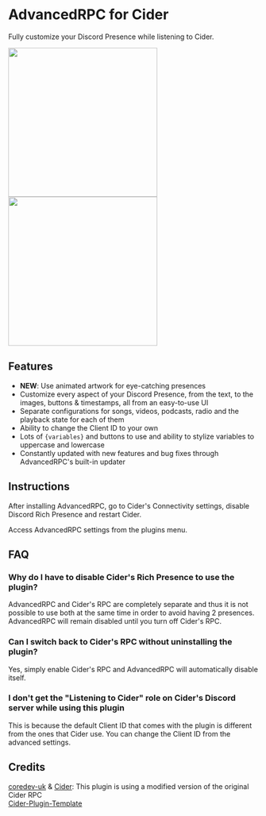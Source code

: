 # AdvancedRPC for Cider

Fully customize your Discord Presence while listening to Cider.

<div>
<img valign="middle" src="https://user-images.githubusercontent.com/19146783/206079313-be5f866f-4e15-4f1f-b643-7155972f18f1.gif" width="300">
<img valign="middle" src="https://user-images.githubusercontent.com/19146783/206079322-007fc824-4d80-485b-9ad4-be1da2f12ddd.gif" width="300">
</div>

## Features
- **NEW**: Use animated artwork for eye-catching presences
- Customize every aspect of your Discord Presence, from the text, to the images, buttons & timestamps, all from an easy-to-use UI
- Separate configurations for songs, videos, podcasts, radio and the playback state for each of them
- Ability to change the Client ID to your own
- Lots of `{variables}` and buttons to use and ability to stylize variables to uppercase and lowercase
- Constantly updated with new features and bug fixes through AdvancedRPC's built-in updater

## Instructions

After installing AdvancedRPC, go to Cider's Connectivity settings, disable Discord Rich Presence and restart Cider.

Access AdvancedRPC settings from the plugins menu.

## FAQ

### Why do I have to disable Cider's Rich Presence to use the plugin?

AdvancedRPC and Cider's RPC are completely separate and thus it is not possible to use both at the same time in order to avoid having 2 presences. AdvancedRPC will remain disabled until you turn off Cider's RPC.

### Can I switch back to Cider's RPC without uninstalling the plugin?

Yes, simply enable Cider's RPC and AdvancedRPC will automatically disable itself.

### I don't get the "Listening to Cider" role on Cider's Discord server while using this plugin

This is because the default Client ID that comes with the plugin is different from the ones that Cider use. You can change the Client ID from the advanced settings.

## Credits

[coredev-uk](https://github.com/coredev-uk) & [Cider](https://github.com/ciderapp/Cider): This plugin is using a modified version of the original Cider RPC  
[Cider-Plugin-Template](https://github.com/ChaseIngebritson/Cider-Plugin-Template)

